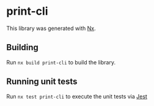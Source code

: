 # print-cli

This library was generated with [Nx](https://nx.dev).

## Building

Run `nx build print-cli` to build the library.

## Running unit tests

Run `nx test print-cli` to execute the unit tests via [Jest](https://jestjs.io)
